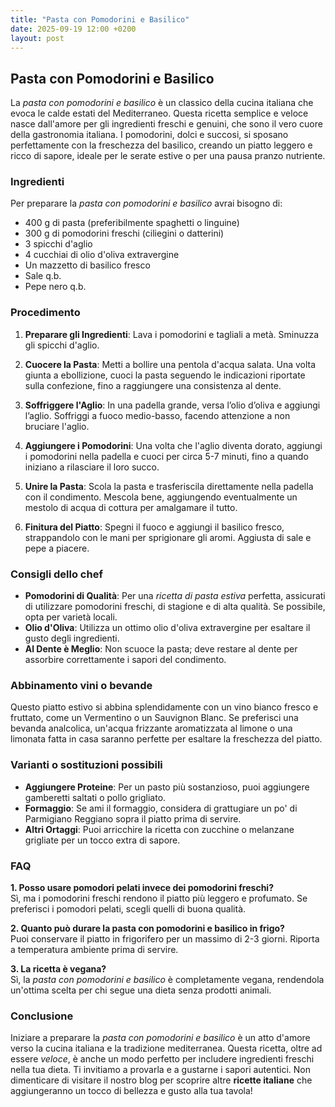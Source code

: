 ```yaml
---
title: "Pasta con Pomodorini e Basilico"
date: 2025-09-19 12:00 +0200
layout: post
---
```


## Pasta con Pomodorini e Basilico

La *pasta con pomodorini e basilico* è un classico della cucina italiana che evoca le calde estati del Mediterraneo. Questa ricetta semplice e veloce nasce dall'amore per gli ingredienti freschi e genuini, che sono il vero cuore della gastronomia italiana. I pomodorini, dolci e succosi, si sposano perfettamente con la freschezza del basilico, creando un piatto leggero e ricco di sapore, ideale per le serate estive o per una pausa pranzo nutriente.

### Ingredienti

Per preparare la *pasta con pomodorini e basilico* avrai bisogno di:

- 400 g di pasta (preferibilmente spaghetti o linguine)
- 300 g di pomodorini freschi (ciliegini o datterini)
- 3 spicchi d'aglio
- 4 cucchiai di olio d'oliva extravergine
- Un mazzetto di basilico fresco
- Sale q.b.
- Pepe nero q.b.

### Procedimento

1. **Preparare gli Ingredienti**: Lava i pomodorini e tagliali a metà. Sminuzza gli spicchi d'aglio.
   
2. **Cuocere la Pasta**: Metti a bollire una pentola d'acqua salata. Una volta giunta a ebollizione, cuoci la pasta seguendo le indicazioni riportate sulla confezione, fino a raggiungere una consistenza al dente.

3. **Soffriggere l'Aglio**: In una padella grande, versa l’olio d’oliva e aggiungi l’aglio. Soffriggi a fuoco medio-basso, facendo attenzione a non bruciare l'aglio.

4. **Aggiungere i Pomodorini**: Una volta che l'aglio diventa dorato, aggiungi i pomodorini nella padella e cuoci per circa 5-7 minuti, fino a quando iniziano a rilasciare il loro succo.

5. **Unire la Pasta**: Scola la pasta e trasferiscila direttamente nella padella con il condimento. Mescola bene, aggiungendo eventualmente un mestolo di acqua di cottura per amalgamare il tutto.

6. **Finitura del Piatto**: Spegni il fuoco e aggiungi il basilico fresco, strappandolo con le mani per sprigionare gli aromi. Aggiusta di sale e pepe a piacere.

### Consigli dello chef

- **Pomodorini di Qualità**: Per una *ricetta di pasta estiva* perfetta, assicurati di utilizzare pomodorini freschi, di stagione e di alta qualità. Se possibile, opta per varietà locali.
- **Olio d'Oliva**: Utilizza un ottimo olio d'oliva extravergine per esaltare il gusto degli ingredienti.
- **Al Dente è Meglio**: Non scuoce la pasta; deve restare al dente per assorbire correttamente i sapori del condimento.

### Abbinamento vini o bevande

Questo piatto estivo si abbina splendidamente con un vino bianco fresco e fruttato, come un Vermentino o un Sauvignon Blanc. Se preferisci una bevanda analcolica, un'acqua frizzante aromatizzata al limone o una limonata fatta in casa saranno perfette per esaltare la freschezza del piatto.

### Varianti o sostituzioni possibili

- **Aggiungere Proteine**: Per un pasto più sostanzioso, puoi aggiungere gamberetti saltati o pollo grigliato.
- **Formaggio**: Se ami il formaggio, considera di grattugiare un po' di Parmigiano Reggiano sopra il piatto prima di servire.
- **Altri Ortaggi**: Puoi arricchire la ricetta con zucchine o melanzane grigliate per un tocco extra di sapore.

### FAQ

**1. Posso usare pomodori pelati invece dei pomodorini freschi?**  
Sì, ma i pomodorini freschi rendono il piatto più leggero e profumato. Se preferisci i pomodori pelati, scegli quelli di buona qualità.

**2. Quanto può durare la pasta con pomodorini e basilico in frigo?**  
Puoi conservare il piatto in frigorifero per un massimo di 2-3 giorni. Riporta a temperatura ambiente prima di servire.

**3. La ricetta è vegana?**  
Sì, la *pasta con pomodorini e basilico* è completamente vegana, rendendola un'ottima scelta per chi segue una dieta senza prodotti animali.

### Conclusione

Iniziare a preparare la *pasta con pomodorini e basilico* è un atto d'amore verso la cucina italiana e la tradizione mediterranea. Questa ricetta, oltre ad essere *veloce*, è anche un modo perfetto per includere ingredienti freschi nella tua dieta. Ti invitiamo a provarla e a gustarne i sapori autentici. Non dimenticare di visitare il nostro blog per scoprire altre **ricette italiane** che aggiungeranno un tocco di bellezza e gusto alla tua tavola!